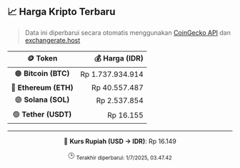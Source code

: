 

<!-- HARGA_KRIPTO -->
## 📈 Harga Kripto Terbaru

> Data ini diperbarui secara otomatis menggunakan [CoinGecko API](https://www.coingecko.com/) dan [exchangerate.host](https://exchangerate.host/)

<div align="center">

| 🪙 Token | 💰 Harga (IDR) |
|:------:|---------------:|
| 🟠 **Bitcoin (BTC)**   | Rp 1.737.934.914 |
| 🔵 **Ethereum (ETH)**  | Rp 40.557.487 |
| 🟣 **Solana (SOL)**    | Rp 2.537.854 |
| 🟢 **Tether (USDT)**   | Rp 16.155 |

---

💱 **Kurs Rupiah (USD → IDR)**: Rp 16.149

🕒 <sub>Terakhir diperbarui: 1/7/2025, 03.47.42</sub>

</div>
<!-- /HARGA_KRIPTO -->